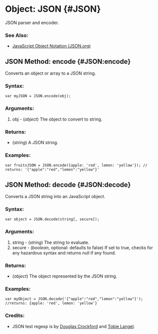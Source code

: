 Object: JSON {#JSON}
====================

JSON parser and encoder.

### See Also:

- [JavaScript Object Notation (JSON.org)](http://www.json.org/)

JSON Method: encode {#JSON:encode}
----------------------------------

Converts an object or array to a JSON string.

###	Syntax:

	var myJSON = JSON.encode(obj);

###	Arguments:

1. obj - (*object*) The object to convert to string.

###	Returns:

* (*string*) A JSON string.

###	Examples:

	var fruitsJSON = JSON.encode({apple: 'red', lemon: 'yellow'}); // returns: '{"apple":"red","lemon":"yellow"}'



JSON Method: decode {#JSON:decode}
----------------------------------

Converts a JSON string into an JavaScript object.

###	Syntax:

	var object = JSON.decode(string[, secure]);

###	Arguments:

1. string - (*string*) The string to evaluate.
2. secure - (*boolean*, optional: defaults to false) If set to true, checks for any hazardous syntax and returns null if any found.

###	Returns:

* (*object*) The object represented by the JSON string.

###	Examples:

	var myObject = JSON.decode('{"apple":"red","lemon":"yellow"}'); //returns: {apple: 'red', lemon: 'yellow'}

###	Credits:

- JSON test regexp is by [Douglas Crockford](http://crockford.org/) and [Tobie Langel](http://tobielangel.com/).
